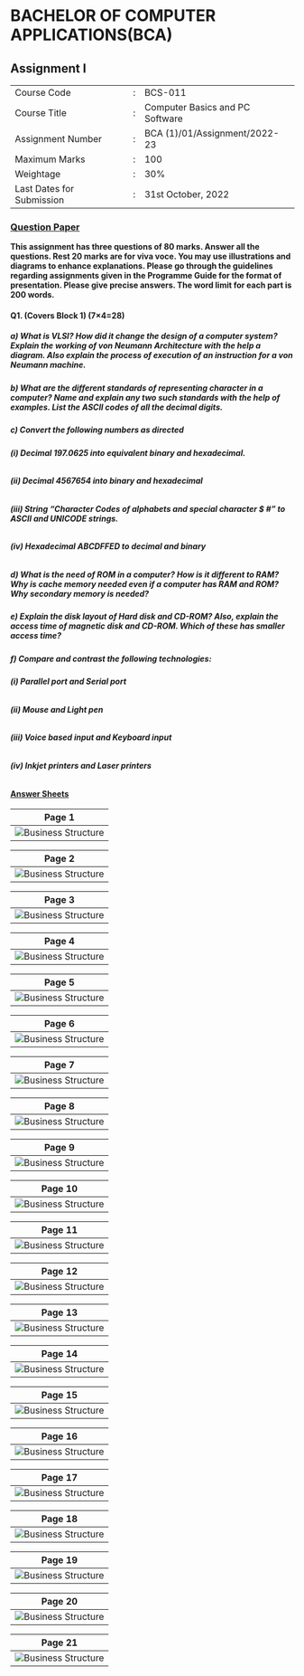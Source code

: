 # BACHELOR OF COMPUTER APPLICATIONS(BCA)
## Assignment I
|  |  |  |
|-------------|-------------|---------|
|Course Code |:| BCS-011 |
|Course Title |:| Computer Basics and PC Software| 
|Assignment Number |:| BCA (1)/01/Assignment/2022-23|
|Maximum Marks |:| 100|
|Weightage |:| 30%|
|Last Dates for Submission |:| 31st October, 2022|

### <u> **Question Paper** </u> 
**This assignment has three questions of 80 marks. Answer all the questions. Rest 20 marks
are for viva voce. You may use illustrations and diagrams to enhance explanations. Please
go through the guidelines regarding assignments given in the Programme Guide for the
format of presentation. Please give precise answers. The word limit for each part is 200
words.**
#### **Q1. (Covers Block 1) (7×4=28)**
##### **a) What is VLSI? How did it change the design of a computer system? Explain the working of von Neumann Architecture with the help a diagram. Also explain the process of execution of an instruction for a von Neumann machine.**
##### **b) What are the different standards of representing character in a computer? Name and explain any two such standards with the help of examples. List the ASCII codes of all the decimal digits.**
##### **c) Convert the following numbers as directed**
###### **(i) Decimal 197.0625 into equivalent binary and hexadecimal.**
###### **(ii) Decimal 4567654 into binary and hexadecimal**
###### **(iii) String “Character Codes of alphabets and special character $ #” to ASCII and UNICODE strings.**
###### **(iv) Hexadecimal ABCDFFED to decimal and binary**
##### **d) What is the need of ROM in a computer? How is it different to RAM? Why is cache memory needed even if a computer has RAM and ROM? Why secondary memory is needed?**
##### **e) Explain the disk layout of Hard disk and CD-ROM? Also, explain the access time of magnetic disk and CD-ROM. Which of these has smaller access time?**
##### **f) Compare and contrast the following technologies:**
###### **(i) Parallel port and Serial port**
###### **(ii) Mouse and Light pen**
###### **(iii) Voice based input and Keyboard input**
###### **(iv) Inkjet printers and Laser printers**

#### <u> **Answer Sheets** </u>
|Page 1|
|:-----------------------------------------:|
| ![Business Structure](images/Page01.jpg "Page 1")|


|Page 2|
|:--------------------------------------------------:|
| ![Business Structure](images/Page02.jpg "Page 2")|

|Page 3|
|:--------------------------------------------------:|
| ![Business Structure](images/Page03.jpg "Page 3")|

|Page 4|
|:--------------------------------------------------:|
| ![Business Structure](images/Page04.jpg "Page 4")|

|Page 5|
|:--------------------------------------------------:|
| ![Business Structure](images/Page05.jpg "Page 5")|

|Page 6|
|:--------------------------------------------------:|
| ![Business Structure](images/Page06.jpg "Page 6")|

|Page 7|
|:--------------------------------------------------:|
| ![Business Structure](images/Page07.jpg "Page 7")|

|Page 8|
|:--------------------------------------------------:|
| ![Business Structure](images/Page08.jpg "Page 8")|

|Page 9|
|:--------------------------------------------------:|
| ![Business Structure](images/Page09.jpg "Page 9")|


|Page 10|
|:--------------------------------------------------:|
| ![Business Structure](images/Page10.jpg "Page 10")|


|Page 11|
|:--------------------------------------------------:|
| ![Business Structure](images/Page11.jpg "Page 11")|


|Page 12|
|:--------------------------------------------------:|
| ![Business Structure](images/Page12.jpg "Page 12")|


|Page 13|
|:--------------------------------------------------:|
| ![Business Structure](images/Page13.jpg "Page 13")|


|Page 14|
|:--------------------------------------------------:|
| ![Business Structure](images/Page14.jpg "Page 14")|


|Page 15|
|:--------------------------------------------------:|
| ![Business Structure](images/Page15.jpg "Page 15")|


|Page 16|
|:--------------------------------------------------:|
| ![Business Structure](images/Page16.jpg "Page 16")|


|Page 17|
|:--------------------------------------------------:|
| ![Business Structure](images/Page17.jpg "Page 17")|


|Page 18|
|:--------------------------------------------------:|
| ![Business Structure](images/Page18.jpg "Page 18")|


|Page 19|
|:--------------------------------------------------:|
| ![Business Structure](images/Page19.jpg "Page 19")|


|Page 20|
|:--------------------------------------------------:|
| ![Business Structure](images/Page20.jpg "Page 20")|


|Page 21|
|:--------------------------------------------------:|
| ![Business Structure](images/Page21.jpg "Page 21")|